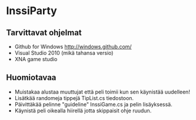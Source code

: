InssiParty
==========


## Tarvittavat ohjelmat

* Github for Windows http://windows.github.com/
* Visual Studio 2010 (mikä tahansa versio)
* XNA game studio


## Huomiotavaa

* Muistakaa alustaa muuttujat että peli toimii kun sen käynistää uudelleen!
* Lisätkää randomeja tippejä TipList.cs tiedostoon.
* Päivittäkää pelinne "guideline" InssiGame.cs ja pelin lisäyksessä.
* Käynistä peli oikealla hiirellä jotta skippaisit ohje ruudun.
